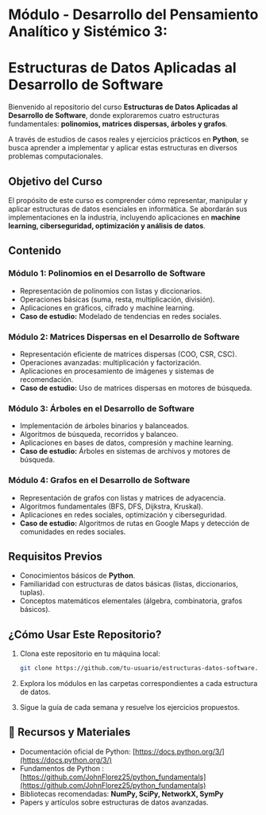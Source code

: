 # Módulo - Desarrollo del Pensamiento Analítico y Sistémico 3: 

# Estructuras de Datos Aplicadas al Desarrollo de Software

Bienvenido al repositorio del curso **Estructuras de Datos Aplicadas al Desarrollo de Software**, donde exploraremos cuatro estructuras fundamentales: **polinomios, matrices dispersas, árboles y grafos**.

A través de estudios de casos reales y ejercicios prácticos en **Python**, se busca aprender a implementar y aplicar estas estructuras en diversos problemas computacionales.

## Objetivo del Curso
El propósito de este curso es comprender cómo representar, manipular y aplicar estructuras de datos esenciales en informática. Se abordarán sus implementaciones en la industria, incluyendo aplicaciones en **machine learning, ciberseguridad, optimización y análisis de datos**.

## Contenido

### **Módulo 1: Polinomios en el Desarrollo de Software**

- Representación de polinomios con listas y diccionarios.
- Operaciones básicas (suma, resta, multiplicación, división).
- Aplicaciones en gráficos, cifrado y machine learning.
- **Caso de estudio:** Modelado de tendencias en redes sociales.

### **Módulo 2: Matrices Dispersas en el Desarrollo de Software**

- Representación eficiente de matrices dispersas (COO, CSR, CSC).
- Operaciones avanzadas: multiplicación y factorización.
- Aplicaciones en procesamiento de imágenes y sistemas de recomendación.
- **Caso de estudio:** Uso de matrices dispersas en motores de búsqueda.

### **Módulo 3: Árboles en el Desarrollo de Software**

- Implementación de árboles binarios y balanceados.
- Algoritmos de búsqueda, recorridos y balanceo.
- Aplicaciones en bases de datos, compresión y machine learning.
- **Caso de estudio:** Árboles en sistemas de archivos y motores de búsqueda.

### **Módulo 4: Grafos en el Desarrollo de Software**

- Representación de grafos con listas y matrices de adyacencia.
- Algoritmos fundamentales (BFS, DFS, Dijkstra, Kruskal).
- Aplicaciones en redes sociales, optimización y ciberseguridad.
- **Caso de estudio:** Algoritmos de rutas en Google Maps y detección de comunidades en redes sociales.

## Requisitos Previos
- Conocimientos básicos de **Python**.
- Familiaridad con estructuras de datos básicas (listas, diccionarios, tuplas).
- Conceptos matemáticos elementales (álgebra, combinatoria, grafos básicos).

## ¿Cómo Usar Este Repositorio?
1. Clona este repositorio en tu máquina local:
   ```bash
   git clone https://github.com/tu-usuario/estructuras-datos-software.git
   ```

2. Explora los módulos en las carpetas correspondientes a cada estructura de datos.
   
3. Sigue la guía de cada semana y resuelve los ejercicios propuestos.

## 📌 Recursos y Materiales
- Documentación oficial de Python: [https://docs.python.org/3/](https://docs.python.org/3/)
- Fundamentos de Python : [https://github.com/JohnFlorez25/python_fundamentals](https://github.com/JohnFlorez25/python_fundamentals)
- Bibliotecas recomendadas: **NumPy, SciPy, NetworkX, SymPy**
- Papers y artículos sobre estructuras de datos avanzadas.